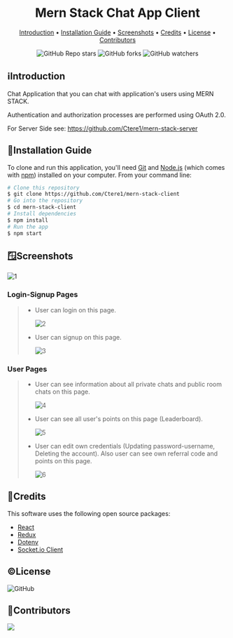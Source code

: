 <h1 align="center">
  Mern Stack Chat App Client
  <br>
</h1>

<p align="center">
  <a href="#introduction">Introduction</a> •
  <a href="#installation-guide">Installation Guide</a> •
  <a href="#screenshots">Screenshots</a> •
  <a href="#credits">Credits</a> •
  <a href="#license">License</a> •
  <a href="#contributors">Contributors</a> 
</p>

<div align="center">

![GitHub Repo stars](https://img.shields.io/github/stars/Ctere1/mern-stack-client?style=social)
![GitHub forks](https://img.shields.io/github/forks/Ctere1/mern-stack-client?style=social)
![GitHub watchers](https://img.shields.io/github/watchers/Ctere1/mern-stack-client?style=social)

</div>

## ℹ️Introduction
Chat Application that you can chat with application's users using MERN STACK.

Authentication and authorization processes are performed using OAuth 2.0.

For Server Side see: https://github.com/Ctere1/mern-stack-server

## 📃Installation Guide

To clone and run this application, you'll need [Git](https://git-scm.com) and [Node.js](https://nodejs.org/en/download/) (which comes with [npm](http://npmjs.com)) installed on your computer. From your command line:

```bash
# Clone this repository
$ git clone https://github.com/Ctere1/mern-stack-client
# Go into the repository
$ cd mern-stack-client
# Install dependencies
$ npm install
# Run the app
$ npm start
```

## 🪟Screenshots

![1](https://user-images.githubusercontent.com/62745858/210178395-df920c96-1590-4eba-bcfb-ceb06fa375b3.png)

### **Login-Signup Pages**
> * User can login on this page.
>
>   ![2](https://user-images.githubusercontent.com/62745858/210178375-2bdc1697-871f-46c8-94b0-1a7fb985d1db.png)
>
> * User can signup on this page.
>
>   ![3](https://user-images.githubusercontent.com/62745858/210178382-d9f5eaef-7c22-453c-94db-70e3aa37d10e.png)

### **User Pages**
> * User can see information about all private chats and public room chats on this page.
>
>   ![4](https://user-images.githubusercontent.com/62745858/210178414-19f13a17-3ede-4745-918d-b1bb1f76f94b.png)
>
> * User can see all user's points on this page (Leaderboard).
> 
>   ![5](https://user-images.githubusercontent.com/62745858/210178420-f0f9f29b-f6ff-4ae7-949d-0fc33e8d5179.png)
>
> * User can edit own credentials (Updating password-username, Deleting the account). Also user can see own referral code and points on this page.
> 
>   ![6](https://user-images.githubusercontent.com/62745858/210178423-6e1ead35-f1f0-4a0b-a821-85208ae1361f.png)


## 📝Credits

This software uses the following open source packages:

- [React](https://reactjs.org/)
- [Redux](https://redux.js.org/)
- [Dotenv](https://github.com/motdotla/dotenv)
- [Socket.io Client](https://socket.io/)

## ©License
![GitHub](https://img.shields.io/github/license/Ctere1/mern-stack-client)


## 📌Contributors

<a href="https://github.com/Ctere1/">
  <img src="https://contrib.rocks/image?repo=Ctere1/Ctere1" />
</a>
